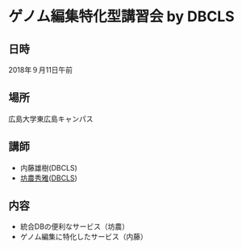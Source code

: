 # ゲノム編集特化型講習会 by DBCLS

## 日時
2018年９月11日午前

## 場所
広島大学東広島キャンパス

## 講師
- 内藤雄樹(DBCLS)
- [坊農秀雅](http://bonohu.jp/)([DBCLS](https://dbcls.rois.ac.jp/))

## 内容

- 統合DBの便利なサービス（坊農）
- ゲノム編集に特化したサービス（内藤）
